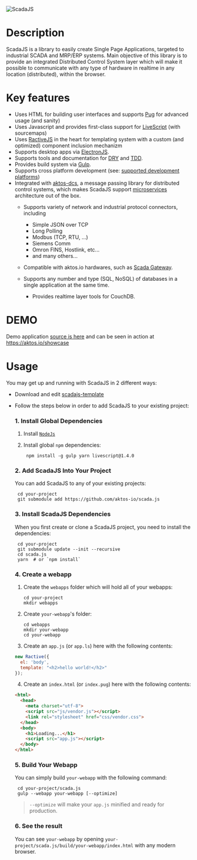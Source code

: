 ![ScadaJS](https://cdn.rawgit.com/aktos-io/scada.js/master/assets/scadajs-logo-long.svg)

# Description 

ScadaJS is a library to easily create Single Page Applications, targeted to industrial SCADA and MRP/ERP systems. Main objective of this library is to provide an integrated Distributed Control System layer which will make it possible to communicate with any type of hardware in realtime in any location (distributed), within the browser. 

# Key features

* Uses HTML for building user interfaces and supports [Pug](https://pugjs.org) for advanced usage (and sanity)
* Uses Javascript and provides first-class support for [LiveScript](http://livescript.net) (with sourcemaps)
* Uses [RactiveJS](http://www.ractivejs.org/) in the heart for templating system with a custom (and optimized) component inclusion mechanizm
* Supports desktop apps via [ElectronJS](http://electron.atom.io/).
* Supports tools and documentation for [DRY](https://en.wikipedia.org/wiki/Don't_repeat_yourself) and [TDD](https://en.wikipedia.org/wiki/Test-driven_development).
* Provides build system via [Gulp](http://gulpjs.com).
* Supports cross platform development (see: [supported development platforms](./doc/supported-development-platforms.md))
* Integrated with [aktos-dcs](https://github.com/aktos-io/aktos-dcs), a message passing library for distributed control systems, which makes ScadaJS support [microservices](https://en.wikipedia.org/wiki/Microservices) architecture out of the box.
   * Supports variety of network and industrial protocol connectors, including
     * Simple JSON over TCP
     * Long Polling
     * Modbus (TCP, RTU, ...)
     * Siemens Comm
     * Omron FINS, Hostlink, etc...
     * and many others...

   * Compatible with aktos.io hardwares, such as [Scada Gateway](https://aktos.io/scada/pdf).
   * Supports any number and type (SQL, NoSQL) of databases in a single application at the same time. 
     * Provides realtime layer tools for CouchDB.

# DEMO

Demo application [source is here](https://github.com/aktos-io/scadajs-template) and can be seen in action at https://aktos.io/showcase

# Usage

You may get up and running with ScadaJS in 2 different ways: 

* Download and edit [scadajs-template](https://github.com/aktos-io/scadajs-template) 
* Follow the steps below in order to add ScadaJS to your existing project: 

   ### 1. Install Global Dependencies 

   1. Install [`NodeJs`](https://nodejs.org) 
   2. Install global `npm` dependencies:

           npm install -g gulp yarn livescript@1.4.0

   ### 2. Add ScadaJS Into Your Project 

   You can add ScadaJS to any of your existing projects: 

       cd your-project 
       git submodule add https://github.com/aktos-io/scada.js

   ### 3. Install ScadaJS Dependencies

   When you first create or clone a ScadaJS project, you need to install the dependencies: 

       cd your-project 
       git submodule update --init --recursive
       cd scada.js
       yarn  # or `npm install`

   ### 4. Create a webapp 

   1. Create the `webapps` folder which will hold all of your webapps: 

          cd your-project 
          mkdir webapps 

   2. Create `your-webapp`'s folder: 

          cd webapps 
          mkdir your-webapp
          cd your-webapp

   3. Create an `app.js` (or `app.ls`) here with the following contents: 

   ```js
   new Ractive({
     el: 'body',
     template: "<h2>hello world!</h2>"
   });
   ```

   4. Create an `index.html` (or `index.pug`) here with the following contents:

   ```html 
   <html>
     <head>
       <meta charset="utf-8">
       <script src="js/vendor.js"></script>
       <link rel="stylesheet" href="css/vendor.css">
     </head>
     <body>
       <h1>Loading...</h1>
       <script src="app.js"></script>
     </body>
   </html>
   ```

   ### 5. Build Your Webapp

   You can simply build `your-webapp` with the following command: 

       cd your-project/scada.js 
       gulp --webapp your-webapp [--optimize]

   > `--optimize` will make your `app.js` minified and ready for production.

   ### 6. See the result

   You can see `your-webapp` by opening `your-project/scada.js/build/your-webapp/index.html` with any modern browser. 
